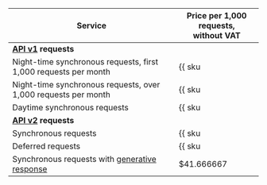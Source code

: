 | Service | Price per 1,000 requests,<br/>without VAT |
|---------|-----------------------------------------|
| **[API v1](../../search-api/concepts/index.md#api-v1) requests** | |
| Night-time synchronous requests, first 1,000 requests per month | {{ sku|USD|searchapi.requests.night.v1|int|string }} |
| Night-time synchronous requests, over 1,000 requests per month | {{ sku|USD|searchapi.requests.night.v1|pricingRate.1|string }} |
| Daytime synchronous requests | {{ sku|USD|searchapi.requests.day.v1|string }} |
| **[API v2](../../search-api/concepts/index.md#api-v2) requests** | |
| Synchronous requests | {{ sku|USD|searchapi.requests.day.v1|string }} |
| Deferred requests | {{ sku|USD|searchapi.requests.async.v3|string }}  |
| Synchronous requests with [generative response](../../search-api/concepts/generative-response.md) | $41.666667 | 
